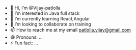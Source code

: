 - 👋 Hi, I’m @Vijay-patlolla
- 👀 I’m interested in Java full stack 
- 🌱 I’m currently learning React,Angular
- 💞️ I’m looking to collaborate on training
- 📫 How to reach me at my email patlolla.vijay@gmail.com
- 😄 Pronouns: ...
- ⚡ Fun fact: ...

<!---
Vijay-patlolla123/Vijay-patlolla123 is a ✨ special ✨ repository because its `README.md` (this file) appears on your GitHub profile.
You can click the Preview link to take a look at your changes.
--->
